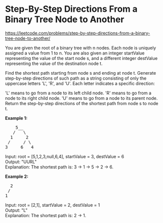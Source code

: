 # Step-By-Step Directions From a Binary Tree Node to Another
https://leetcode.com/problems/step-by-step-directions-from-a-binary-tree-node-to-another/

You are given the root of a binary tree with n nodes. Each node is uniquely assigned a value from 1 to n. You are also given an integer startValue representing the value of the start node s, and a different integer destValue representing the value of the destination node t.

Find the shortest path starting from node s and ending at node t. Generate step-by-step directions of such path as a string consisting of only the uppercase letters 'L', 'R', and 'U'. Each letter indicates a specific direction:

'L' means to go from a node to its left child node.
'R' means to go from a node to its right child node.
'U' means to go from a node to its parent node.
Return the step-by-step directions of the shortest path from node s to node t.


<b>Example 1:</b>
<pre>
    5__
   /   \
  1     2
 /     / \
3     6   4
</pre>
Input: root = [5,1,2,3,null,6,4], startValue = 3, destValue = 6\
Output: "UURL"\
Explanation: The shortest path is: 3 → 1 → 5 → 2 → 6.

<b>Example 2:</b>
<pre>
  2
 /
1
</pre>
Input: root = [2,1], startValue = 2, destValue = 1\
Output: "L"\
Explanation: The shortest path is: 2 → 1.